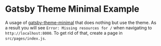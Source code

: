 # Gatsby Theme Minimal Example

A usage of
[gatsby-theme-minimal](https://github.com/ChristopherBiscardi/gatsby-theme-minimal)
that does nothing but use the theme. As a result you will see
`Error: Missing resources for /` when navigating to `http://localhost:8000`. To
get rid of that, create a page in `src/pages/index.js`.
